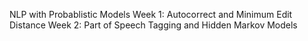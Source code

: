 
NLP with Probablistic Models
Week 1: Autocorrect and Minimum Edit Distance
Week 2: Part of Speech Tagging and Hidden Markov Models
